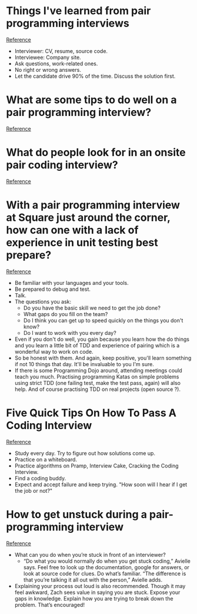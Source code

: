 # Things I've learned from pair programming interviews
[Reference](https://medium.freecodecamp.org/things-ive-learned-from-pair-programming-interviews-35a4db7d7443)

- Interviewer: CV, resume, source code.
- Interviewee: Company site.
- Ask questions, work-related ones.
- No right or wrong answers.
- Let the candidate drive 90% of the time. Discuss the solution first.

# What are some tips to do well on a pair programming interview?
[Reference](https://www.quora.com/What-are-some-tips-to-do-well-on-a-pair-programming-interview)
# What do people look for in an onsite pair coding interview?
[Reference](https://www.quora.com/What-do-people-look-for-in-an-onsite-pair-coding-interview)
# With a pair programming interview at Square just around the corner, how can one with a lack of experience in unit testing best prepare?
[Reference](https://www.quora.com/With-a-pair-programming-interview-at-Square-just-around-the-corner-how-can-one-with-a-lack-of-experience-in-unit-testing-best-prepare)

- Be familiar with your languages and your tools.
- Be prepared to debug and test.
- Talk.
- The questions you ask:
  - Do you have the basic skill we need to get the job done?
  - What gaps do you fill on the team?
  - Do I think you can get up to speed quickly on the things you don't know?
  - Do I want to work with you every day?
- Even if you don't do well, you gain because you learn how the do things and you learn a little bit of TDD and experience of pairing which is a wonderful way to work on code.
- So be honest with them. And again, keep positive, you'll learn something if not 10 things that day. It'll be invaluable to you I'm sure.
- If there is some Programming Dojo around, attending meetings could teach you much. Practising programming Katas on simple problems using strict TDD (one failing test, make the test pass, again) will also help. And of course practising TDD on real projects (open source ?).

# Five Quick Tips On How To Pass A Coding Interview
[Reference](http://www.programwitherik.com/five-quick-tips-on-how-to-pass-a-coding-interview/)

- Study every day. Try to figure out how solutions come up.
- Practice on a whiteboard.
- Practice algorithms on Pramp, Interview Cake, Cracking the Coding Interview.
- Find a coding buddy.
- Expect and accept failure and keep trying. "How soon will I hear if I get the job or not?"

# How to get unstuck during a pair-programming interview
[Reference](https://www.codenewbie.org/blogs/how-to-get-unstuck-during-a-pair-programming-interview)

- What can you do when you’re stuck in front of an interviewer?
  - “Do what you would normally do when you get stuck coding,” Avielle says. Feel free to look up the documentation, google for answers, or look at source code for clues. Do what’s familiar. “The difference is that you’re talking it all out with the person,” Avielle adds.
- Explaining your process out loud is also recommended. Though it may feel awkward, Zach sees value in saying you are stuck. Expose your gaps in knowledge. Explain how you are trying to break down the problem. That’s encouraged!
